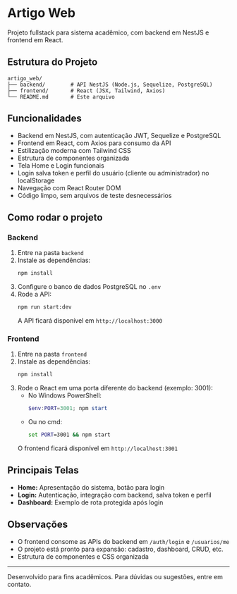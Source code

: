 # Artigo Web

Projeto fullstack para sistema acadêmico, com backend em NestJS e frontend em React.

## Estrutura do Projeto

```
artigo_web/
├── backend/        # API NestJS (Node.js, Sequelize, PostgreSQL)
├── frontend/       # React (JSX, Tailwind, Axios)
└── README.md       # Este arquivo
```

## Funcionalidades
- Backend em NestJS, com autenticação JWT, Sequelize e PostgreSQL
- Frontend em React, com Axios para consumo da API
- Estilização moderna com Tailwind CSS
- Estrutura de componentes organizada
- Tela Home e Login funcionais
- Login salva token e perfil do usuário (cliente ou administrador) no localStorage
- Navegação com React Router DOM
- Código limpo, sem arquivos de teste desnecessários

## Como rodar o projeto

### Backend
1. Entre na pasta `backend`
2. Instale as dependências:
   ```bash
   npm install
   ```
3. Configure o banco de dados PostgreSQL no `.env`
4. Rode a API:
   ```bash
   npm run start:dev
   ```
   A API ficará disponível em `http://localhost:3000`

### Frontend
1. Entre na pasta `frontend`
2. Instale as dependências:
   ```bash
   npm install
   ```
3. Rode o React em uma porta diferente do backend (exemplo: 3001):
   - No Windows PowerShell:
     ```powershell
     $env:PORT=3001; npm start
     ```
   - Ou no cmd:
     ```cmd
     set PORT=3001 && npm start
     ```
   O frontend ficará disponível em `http://localhost:3001`

## Principais Telas
- **Home:** Apresentação do sistema, botão para login
- **Login:** Autenticação, integração com backend, salva token e perfil
- **Dashboard:** Exemplo de rota protegida após login

## Observações
- O frontend consome as APIs do backend em `/auth/login` e `/usuarios/me`
- O projeto está pronto para expansão: cadastro, dashboard, CRUD, etc.
- Estrutura de componentes e CSS organizada

---

Desenvolvido para fins acadêmicos. Para dúvidas ou sugestões, entre em contato.
